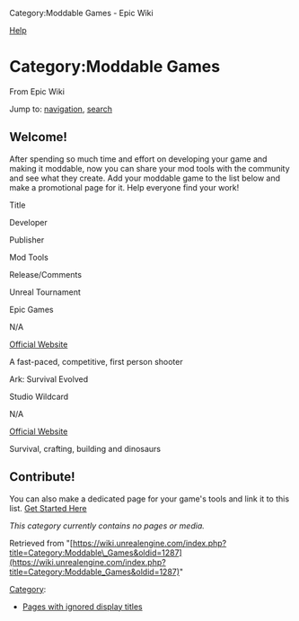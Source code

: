 Category:Moddable Games - Epic Wiki             

 

[Help](//www.mediawiki.org/wiki/Special:MyLanguage/Help:Categories)

Category:Moddable Games
=======================

From Epic Wiki

Jump to: [navigation](#mw-head), [search](#p-search)

Welcome!
--------

After spending so much time and effort on developing your game and making it moddable, now you can share your mod tools with the community and see what they create. Add your moddable game to the list below and make a promotional page for it. Help everyone find your work!

Title

Developer

Publisher

Mod Tools

Release/Comments

Unreal Tournament

Epic Games

N/A

[Official Website](https://www.unrealtournament.com/)

A fast-paced, competitive, first person shooter

Ark: Survival Evolved

Studio Wildcard

N/A

[Official Website](http://www.playark.com/)

Survival, crafting, building and dinosaurs

Contribute!
-----------

You can also make a dedicated page for your game's tools and link it to this list. [Get Started Here](/index.php?title=Game_Page_Creation "Game Page Creation")

_This category currently contains no pages or media._

Retrieved from "[https://wiki.unrealengine.com/index.php?title=Category:Moddable\_Games&oldid=1287](https://wiki.unrealengine.com/index.php?title=Category:Moddable_Games&oldid=1287)"

[Category](/index.php?title=Special:Categories "Special:Categories"):

*   [Pages with ignored display titles](/index.php?title=Category:Pages_with_ignored_display_titles&action=edit&redlink=1 "Category:Pages with ignored display titles (page does not exist)")
